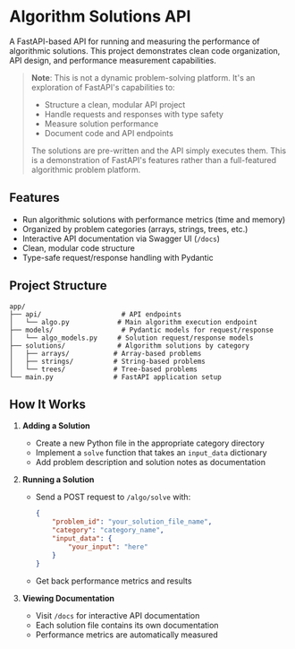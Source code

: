 # Algorithm Solutions API

A FastAPI-based API for running and measuring the performance of algorithmic solutions. This project demonstrates clean code organization, API design, and performance measurement capabilities.

> **Note**: This is not a dynamic problem-solving platform. It's an exploration of FastAPI's capabilities to:
> - Structure a clean, modular API project
> - Handle requests and responses with type safety
> - Measure solution performance
> - Document code and API endpoints
> 
> The solutions are pre-written and the API simply executes them. This is a demonstration of FastAPI's features rather than a full-featured algorithmic problem platform.

## Features

- Run algorithmic solutions with performance metrics (time and memory)
- Organized by problem categories (arrays, strings, trees, etc.)
- Interactive API documentation via Swagger UI (`/docs`)
- Clean, modular code structure
- Type-safe request/response handling with Pydantic

## Project Structure

```
app/
├── api/                    # API endpoints
│   └── algo.py            # Main algorithm execution endpoint
├── models/                 # Pydantic models for request/response
│   └── algo_models.py     # Solution request/response models
├── solutions/             # Algorithm solutions by category
│   ├── arrays/           # Array-based problems
│   ├── strings/          # String-based problems
│   └── trees/            # Tree-based problems
└── main.py               # FastAPI application setup
```

## How It Works

1. **Adding a Solution**
   - Create a new Python file in the appropriate category directory
   - Implement a `solve` function that takes an `input_data` dictionary
   - Add problem description and solution notes as documentation

2. **Running a Solution**
   - Send a POST request to `/algo/solve` with:
     ```json
     {
         "problem_id": "your_solution_file_name",
         "category": "category_name",
         "input_data": {
             "your_input": "here"
         }
     }
     ```
   - Get back performance metrics and results

3. **Viewing Documentation**
   - Visit `/docs` for interactive API documentation
   - Each solution file contains its own documentation
   - Performance metrics are automatically measured

